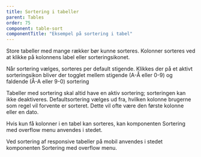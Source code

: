 ```yaml
---
title: Sortering i tabeller
parent: Tables
order: 75
component: table-sort
componentTitle: "Eksempel på sortering i tabel"
---
```


Store tabeller med mange rækker bør kunne sorteres. Kolonner sorteres ved at klikke på kolonnens label eller sorteringsikonet. 

Når sortering vælges, sorteres per default stigende. Klikkes der på et aktivt sorteringsikon bliver der togglet mellem stigende (A-Å eller 0-9) og faldende (Å-A eller 9-0) sortering

Tabeller med sortering skal altid have en aktiv sortering; sorteringen kan ikke deaktiveres. Defaultsortering vælges ud fra, hvilken kolonne brugerne som regel vil forvente er sorteret. Dette vil ofte være den første kolonne eller en dato.

Hvis kun få kolonner i en tabel kan sorteres, kan komponenten Sortering med overflow menu anvendes i stedet.

Ved sortering af responsive tabeller på mobil anvendes i stedet komponenten Sortering med overflow menu.
